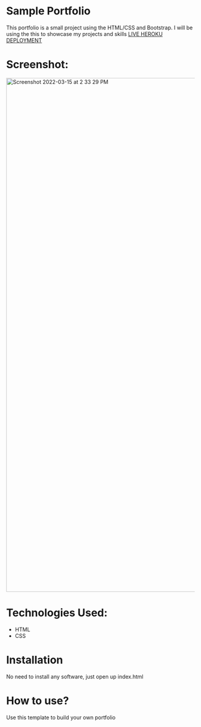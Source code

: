 # Sample Portfolio
This portfolio is a small project using the HTML/CSS and Bootstrap. I will be using the this to showcase my projects and skills [LIVE HEROKU DEPLOYMENT](https://portfolio-shubhams.herokuapp.com/)

# Screenshot:
 <img width="1373" alt="Screenshot 2022-03-15 at 2 33 29 PM" src="https://user-images.githubusercontent.com/100840176/158343241-3ba369b4-1eb1-46df-addd-c26ad22bc953.png">

# Technologies Used:
* HTML 
* CSS

# Installation
 No need to install any software, just open up index.html
 
# How to use?
Use this template to build your own portfolio
 
